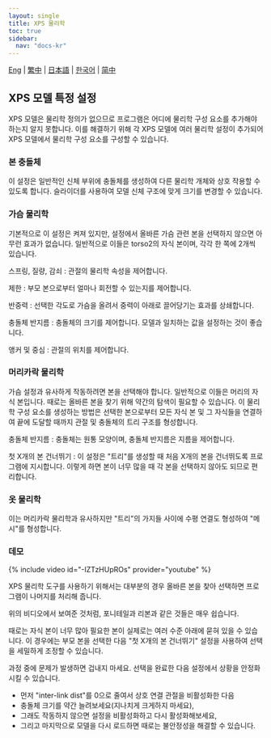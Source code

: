```yaml
---
layout: single
title: XPS 물리학
toc: true
sidebar:
  nav: "docs-kr"
---
```

[Eng](/kr/dancexr/features/xps_physics) | [繁中](/tw/kr/dancexr/features/xps_physics) | [日本語](/jp/kr/dancexr/features/xps_physics) | [한국어](/kr/kr/dancexr/features/xps_physics) | [简中](/zh/kr/dancexr/features/xps_physics)


## XPS 모델 특정 설정
XPS 모델은 물리학 정의가 없으므로 프로그램은 어디에 물리학 구성 요소를 추가해야 하는지 알지 못합니다. 이를 해결하기 위해 각 XPS 모델에 여러 물리학 설정이 추가되어 XPS 모델에서 물리학 구성 요소를 구성할 수 있습니다.

### 본 충돌체
이 설정은 일반적인 신체 부위에 충돌체를 생성하여 다른 물리학 개체와 상호 작용할 수 있도록 합니다. 슬라이더를 사용하여 모델 신체 구조에 맞게 크기를 변경할 수 있습니다.

### 가슴 물리학
기본적으로 이 설정은 켜져 있지만, 설정에서 올바른 가슴 관련 본을 선택하지 않으면 아무런 효과가 없습니다. 일반적으로 이들은 torso2의 자식 본이며, 각각 한 쪽에 2개씩 있습니다.

스프링, 질량, 감쇠
: 관절의 물리학 속성을 제어합니다.

제한
: 부모 본으로부터 얼마나 회전할 수 있는지를 제어합니다.

반중력
: 선택한 각도로 가슴을 올려서 중력이 아래로 끌어당기는 효과를 상쇄합니다.

충돌체 반지름
: 충돌체의 크기를 제어합니다. 모델과 일치하는 값을 설정하는 것이 좋습니다.

앵커 및 중심
: 관절의 위치를 제어합니다.

### 머리카락 물리학
가슴 설정과 유사하게 작동하려면 본을 선택해야 합니다. 일반적으로 이들은 머리의 자식 본입니다. 때로는 올바른 본을 찾기 위해 약간의 탐색이 필요할 수 있습니다. 이 물리학 구성 요소를 생성하는 방법은 선택한 본으로부터 모든 자식 본 및 그 자식들을 연결하여 끝에 도달할 때까지 관절 및 충돌체의 트리 구조를 형성합니다.

충돌체 반지름
: 충돌체는 원통 모양이며, 충돌체 반지름은 지름을 제어합니다.

첫 X개의 본 건너뛰기
: 이 설정은 "트리"를 생성할 때 처음 X개의 본을 건너뛰도록 프로그램에 지시합니다. 이렇게 하면 본이 너무 많을 때 각 본을 선택하지 않아도 되므로 편리합니다.

### 옷 물리학
이는 머리카락 물리학과 유사하지만 "트리"의 가지들 사이에 수평 연결도 형성하여 "메시"를 형성합니다.

### 데모
{% include video id="-IZTzHUpROs" provider="youtube" %}

XPS 물리학 도구를 사용하기 위해서는 대부분의 경우 올바른 본을 찾아 선택하면 프로그램이 나머지를 처리해 줍니다.

위의 비디오에서 보여준 것처럼, 포니테일과 리본과 같은 것들은 매우 쉽습니다.

때로는 자식 본이 너무 많아 필요한 본이 실제로는 여러 수준 아래에 묻혀 있을 수 있습니다. 이 경우에는 부모 본을 선택한 다음 "첫 X개의 본 건너뛰기" 설정을 사용하여 선택을 세밀하게 조정할 수 있습니다.

과정 중에 문제가 발생하면 겁내지 마세요. 선택을 완료한 다음 설정에서 상황을 안정화시킬 수 있습니다.
* 먼저 "inter-link dist"를 0으로 줄여서 상호 연결 관절을 비활성화한 다음
* 충돌체 크기를 약간 늘려보세요(지나치게 크게하지 마세요),
* 그래도 작동하지 않으면 설정을 비활성화하고 다시 활성화해보세요,
* 그리고 마지막으로 모델을 다시 로드하면 때로는 불안정성을 해결할 수 있습니다.